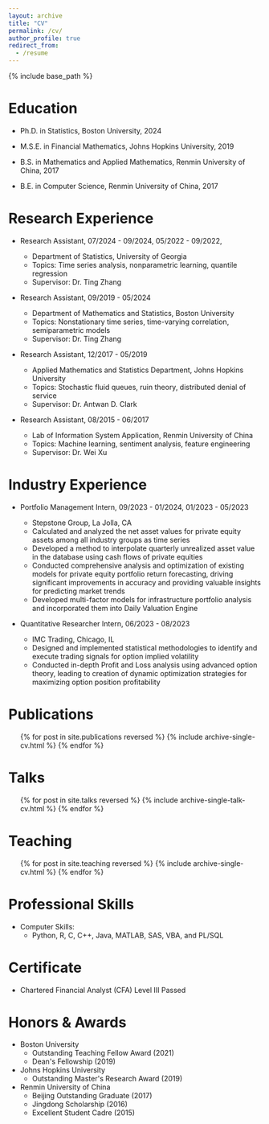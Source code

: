 ```yaml
---
layout: archive
title: "CV"
permalink: /cv/
author_profile: true
redirect_from:
  - /resume
---
```


{% include base_path %}


Education
=====
* Ph.D. in Statistics, Boston University, 2024
    
* M.S.E. in Financial Mathematics, Johns Hopkins University, 2019

* B.S. in Mathematics and Applied Mathematics, Renmin University of China, 2017
* B.E. in Computer Science, Renmin University of China, 2017



Research Experience
=====
* Research Assistant,  07/2024 - 09/2024, 05/2022 - 09/2022,
  * Department of Statistics, University of Georgia
  * Topics: Time series analysis, nonparametric learning, quantile regression
  * Supervisor: Dr. Ting Zhang
    
* Research Assistant, 09/2019 - 05/2024
  * Department of Mathematics and Statistics, Boston University
  * Topics: Nonstationary time series, time-varying correlation, semiparametric models
  * Supervisor: Dr. Ting Zhang
    
* Research Assistant, 12/2017 - 05/2019
  * Applied Mathematics and Statistics Department, Johns Hopkins University
  * Topics: Stochastic fluid queues, ruin theory, distributed denial of service
  * Supervisor: Dr. Antwan D. Clark
    
* Research Assistant, 08/2015 - 06/2017
  * Lab of Information System Application, Renmin University of China
  * Topics: Machine learning, sentiment analysis, feature engineering
  * Supervisor: Dr. Wei Xu

Industry Experience
=====

* Portfolio Management Intern, 09/2023 - 01/2024, 01/2023 - 05/2023
  * Stepstone Group, La Jolla, CA
  * Calculated and analyzed the net asset values for private equity assets among all industry groups as time series
  * Developed a method to interpolate quarterly unrealized asset value in the database using cash flows of private equities
  * Conducted comprehensive analysis and optimization of existing models for private equity portfolio return forecasting,
driving significant improvements in accuracy and providing valuable insights for predicting market trends
  * Developed multi-factor models for infrastructure portfolio analysis and incorporated them into Daily Valuation Engine

* Quantitative Researcher Intern, 06/2023 - 08/2023
  * IMC Trading, Chicago, IL 
  * Designed and implemented statistical methodologies to identify and execute trading signals for option implied volatility
  * Conducted in-depth Profit and Loss analysis using advanced option theory, leading to creation of dynamic optimization strategies for maximizing option position profitability
  
Publications
=====
  <ul>{% for post in site.publications reversed %}
    {% include archive-single-cv.html %}
  {% endfor %}</ul>
  
Talks
=====
  <ul>{% for post in site.talks reversed %}
    {% include archive-single-talk-cv.html  %}
  {% endfor %}</ul>
  
Teaching
=====
  <ul>{% for post in site.teaching reversed %}
    {% include archive-single-cv.html %}
  {% endfor %}</ul>

Professional Skills
=====
* Computer Skills:
  *  Python, R, C, C++, Java, MATLAB, SAS, VBA, and PL/SQL

Certificate
=====
* Chartered Financial Analyst (CFA) Level III Passed

Honors & Awards
======
* Boston University
  * Outstanding Teaching Fellow Award (2021)
  * Dean's Fellowship (2019)
* Johns Hopkins University
  * Outstanding Master's Research Award (2019)
* Renmin University of China
  * Beijing Outstanding Graduate (2017)
  * Jingdong Scholarship (2016)
  * Excellent Student Cadre (2015)
